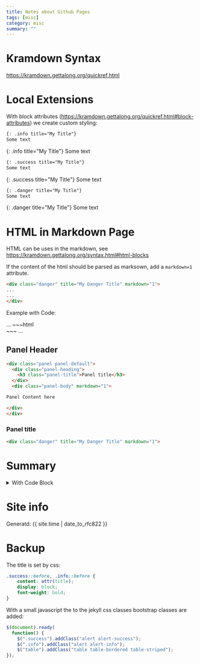 ```yaml
---
title: Notes about Github Pages
tags: [misc]
category: misc
summary: ""
---
```



# Kramdown Syntax

<https://kramdown.gettalong.org/quickref.html>

# Local Extensions 

With block attributes (<https://kramdown.gettalong.org/quickref.html#block-attributes>) we create custom styling:

~~~ markdown
{: .info title="My Title"}
Some text
~~~

{: .info title="My Title"}
Some text


~~~  markdown
{: .success title="My Title"}
Some text
~~~

{: .success title="My Title"}
Some text

~~~  markdown
{: .danger title="My Title"}
Some text
~~~

{: .danger title="My Title"}
Some text


# HTML in Markdown Page

HTML can be uses in the markdown, see <https://kramdown.gettalong.org/syntax.html#html-blocks>

If the content of the html should be parsed as marksown, add a `markdown=1` attribute.


~~~html
<div class="danger" title="My Danger Title" markdown="1">
...
...
</div>
~~~

Example with Code:

<div class="danger" title="My Danger Title" markdown="1">
...
~~~html
<div class="danger" title="My Danger Title" markdown="1">
~~~
...
</div>

## Panel Header

~~~ html
<div class="panel panel-default">
  <div class="panel-heading">
    <h3 class="panel-title">Panel title</h3>
  </div>
  <div class="panel-body" markdown="1">

Panel Content here

</div>
</div>


~~~


<div class="panel panel-default">
  <div class="panel-heading">
    <h3 class="panel-title">Panel title</h3>
  </div>
  <div class="panel-body" markdown="1">

~~~html
<div class="danger" title="My Danger Title" markdown="1">
~~~

</div>
</div>

# Summary

<details markdown="1">
  <summary>With Code Block</summary>
~~~html
<div class="danger" title="My Danger Title" markdown="1">
~~~
</details>

# Site info


Generatd: {{ site.time | date_to_rfc822 }}

# Backup
The title is set by css:

~~~ css
.success::before, .info::before {
	content: attr(title);
	display: block;
	font-weight: bold;
}
~~~

With a small javascript the to the jekyll css classes bootstrap classes are added:

~~~ javascript
$(document).ready(
  function() {
    $(".success").addClass("alert alert-success");
    $(".info").addClass("alert alert-info");
    $("table").addClass("table table-bordered table-striped");
});
~~~
